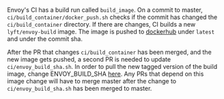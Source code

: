 Envoy's CI has a build run called `build_image`. On a commit to master, `ci/build_container/docker_push.sh`
checks if the commit has changed the `ci/build_container` directory. If there are changes, CI builds a new `lyft/envoy-build`
image. The image is pushed to [dockerhub](https://hub.docker.com/r/lyft/envoy-build/tags/) under `latest` and under the commit sha.

After the PR that changes `ci/build_container` has been merged, and the new image gets pushed,
a second PR is needed to update `ci/envoy_build_sha.sh`. In order to pull the new tagged version of
the build image, change ENVOY_BUILD_SHA [here](https://github.com/envoyproxy/envoy/blob/master/ci/envoy_build_sha.sh). Any PRs that depend on this image change will have to merge master after the change to `ci/envoy_build_sha.sh` has been merged to master.
